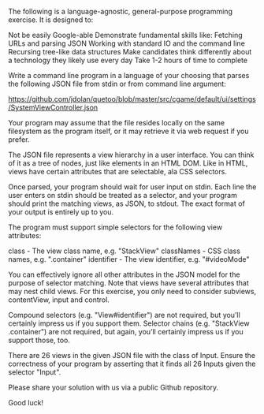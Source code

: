 The following is a language-agnostic, general-purpose programming exercise. It is designed to:

Not be easily Google-able
Demonstrate fundamental skills like:
Fetching URLs and parsing JSON
Working with standard IO and the command line
Recursing tree-like data structures
Make candidates think differently about a technology they likely use every day
Take 1-2 hours of time to complete

Write a command line program in a language of your choosing that parses the following JSON file from stdin or from command line argument:

https://github.com/jdolan/quetoo/blob/master/src/cgame/default/ui/settings/SystemViewController.json

Your program may assume that the file resides locally on the same filesystem as the program itself, or it may retrieve it via web request if you prefer.

The JSON file represents a view hierarchy in a user interface. You can think of it as a tree of nodes, just like elements in an HTML DOM. Like in HTML, views have certain attributes that are selectable, ala CSS selectors.

Once parsed, your program should wait for user input on stdin. Each line the user enters on stdin should be treated as a selector, and your program should print the matching views, as JSON, to stdout. The exact format of your output is entirely up to you.

The program must support simple selectors for the following view attributes:

class - The view class name, e.g. "StackView"
classNames - CSS class names, e.g. ".container"
identifier - The view identifier, e.g. "#videoMode"

You can effectively ignore all other attributes in the JSON model for the purpose of selector matching. Note that views have several attributes that may nest child views. For this exercise, you only need to consider subviews, contentView, input and control.

Compound selectors (e.g. "View#identifier") are not required, but you’ll certainly impress us if you support them. Selector chains (e.g. "StackView .container")  are not required, but again, you’ll certainly impress us if you support those, too.

There are 26 views in the given JSON file with the class of Input. Ensure the correctness of your program by asserting that it finds all 26 Inputs given the selector "Input".

Please share your solution with us via a public Github repository.

Good luck!
